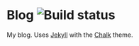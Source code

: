 # Blog ![Build status](https://codebuild.eu-west-1.amazonaws.com/badges?uuid=eyJlbmNyeXB0ZWREYXRhIjoiWFBTaEwrZzlSOFZybUtQQVp0OGcweFZ0MzBzelFhK1RvaVFzYTQwVGs5Q0VFcFJ2MkNrN1RFVjlDMmtYajd2L3Y4aitpRkdMY0V2OEtSczZTOEsreFNVPSIsIml2UGFyYW1ldGVyU3BlYyI6InFSU1RNQ3dwTElLUm13akMiLCJtYXRlcmlhbFNldFNlcmlhbCI6MX0%3D&branch=master)

My blog. Uses [Jekyll](https://jekyllrb.com/) with the [Chalk](https://github.com/nielsenramon/chalk) theme.
